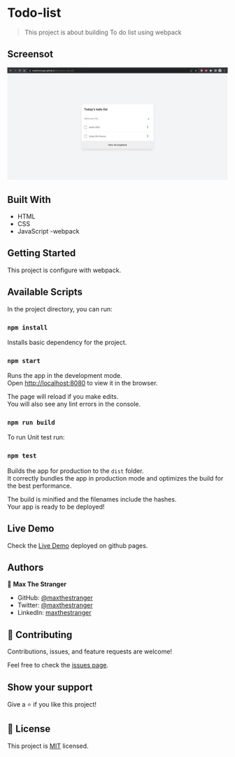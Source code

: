 

# Todo-list

> This project is about building To do list using webpack

## Screensot

![screenshot](https://raw.githubusercontent.com/maxthestranger/microverse_todo_list/testing/src/image/Screenshot%202022-03-31%20174103.png)

## Built With
- HTML
- CSS
- JavaScript
-webpack
## Getting Started

This project is configure with webpack.
## Available Scripts

In the project directory, you can run:
### `npm install`

Installs basic  dependency for the project.
### `npm start`

Runs the app in the development mode.\
Open [http://localhost:8080](http://localhost:8080) to view it in the browser.

The page will reload if you make edits.\
You will also see any lint errors in the console.

### `npm run build`

To run Unit test run:

### `npm test`

Builds the app for production to the `dist` folder.\
It correctly bundles the app in production mode and optimizes the build for the best performance.

The build is minified and the filenames include the hashes.\
Your app is ready to be deployed!

## Live Demo

Check the [Live Demo](https://maxthestranger.github.io/microverse_todo_list/) deployed on github pages.

## Authors

 
👤 **Max The Stranger**

- GitHub: [@maxthestranger](https://github.com/maxthestranger)
- Twitter: [@maxthestranger](https://twitter.com/maxthestranger)
- LinkedIn: [maxthestranger](https://linkedin.com/in/maxthestranger)




## 🤝 Contributing

Contributions, issues, and feature requests are welcome!

Feel free to check the [issues page](https://maxthestranger.github.io/microverse_todo_list/issues/).

## Show your support

Give a ⭐️ if you like this project!

## 📝 License

This project is [MIT](./LICENSE) licensed.

